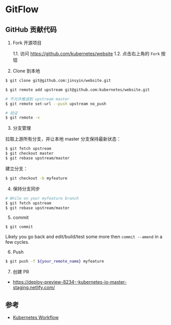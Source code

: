 # GitFlow

## GitHub 贡献代码

1. Fork 开源项目

    1.1. 访问 <https://github.com/kubernetes/website>
    1.2. 点击右上角的 `Fork` 按钮

2. Clone 到本地

```bash
$ git clone git@github.com:jinsyin/website.git

$ git remote add upstream git@github.com:kubernetes/website.git

# 不允许推送到 upstream master
$ git remote set-url --push upstream no_push

# 验证
$ git remote -v
```

3. 分支管理

拉取上游所有分支，并让本地 master 分支保持最新状态：

```bash
$ git fetch upstream
$ git checkout master
$ git rebase upstream/master
```

建立分支：

```bash
$ git checkout -b myfeature
```

4. 保持分支同步

```bash
# While on your myfeature branch
$ git fetch upstream
$ git rebase upstream/master
```

<!--
Please don't use git pull instead of the above fetch / rebase. git pull does a merge, which leaves merge commits. These make the commit history messy and violate the principle that commits ought to be individually understandable and useful (see below). You can also consider changing your .git/config file via git config branch.autoSetupRebase always to change the behavior of git pull.
-->

5. commit

```bash
$ git commit
```

Likely you go back and edit/build/test some more then `commit --amend` in a few cycles.

6. Push

```bash
$ git push -f ${your_remote_name} myfeature
```

7. 创建 PR

* https://deploy-preview-8234--kubernetes-io-master-staging.netlify.com/

## 参考

* [Kubernetes Workflow](https://github.com/kubernetes/community/blob/master/contributors/guide/github-workflow.md)